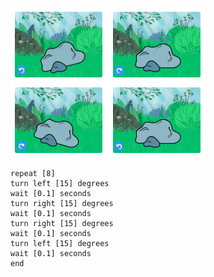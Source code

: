 ![Una serie di immagini che mostrano uno sprite roccia da diverse angolazioni per dimostrare che oscillare significa far ruotare leggermente uno sprite avanti e indietro.](images/jiggle.png)

```blocks3
repeat [8]
turn left [15] degrees
wait [0.1] seconds
turn right [15] degrees
wait [0.1] seconds
turn right [15] degrees
wait [0.1] seconds
turn left [15] degrees
wait [0.1] seconds
end
```

